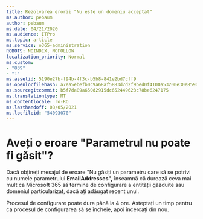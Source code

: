 ```yaml
---
title: Rezolvarea erorii "Nu este un domeniu acceptat"
ms.author: pebaum
author: pebaum
ms.date: 04/21/2020
ms.audience: ITPro
ms.topic: article
ms.service: o365-administration
ROBOTS: NOINDEX, NOFOLLOW
localization_priority: Normal
ms.custom:
- "839"
- "1"
ms.assetid: 5190e27b-f94b-4f3c-b5b8-841e2bd7cff9
ms.openlocfilehash: a7ea5ebefb0c9a68af5883d7d2f9bed0f4100a53200e30e859d6f90ee519779f
ms.sourcegitcommit: b5f7da89a650d2915dc652449623c78be6247175
ms.translationtype: MT
ms.contentlocale: ro-RO
ms.lasthandoff: 08/05/2021
ms.locfileid: "54093070"
---
```

# <a name="got-a-parameter-cannot-be-found-error"></a>Aveți o eroare "Parametrul nu poate fi găsit"?

Dacă obțineți mesajul de eroare "Nu găsiți un parametru care să se potrivi cu numele parametrului **EmailAddresses",** înseamnă că durează ceva mai mult ca Microsoft 365 să termine de configurare a entității găzduite sau domeniul particularizat, dacă ați adăugat recent unul.
  
Procesul de configurare poate dura până la 4 ore. Așteptați un timp pentru ca procesul de configurarea să se încheie, apoi încercați din nou.
  